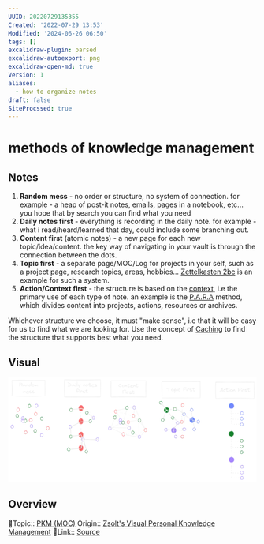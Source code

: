 ```yaml
---
UUID: 20220729135355
Created: '2022-07-29 13:53'
Modified: '2024-06-26 06:50'
tags: []
excalidraw-plugin: parsed
excalidraw-autoexport: png
excalidraw-open-md: true
Version: 1
aliases:
  - how to organize notes
draft: false
SiteProcssed: true
---
```


# methods of knowledge management

## Notes

1. **Random mess** - no order or structure, no system of connection. for example - a heap of post-it notes, emails, pages in a notebook, etc... you hope that by search you can find what you need
2. **Daily notes first** - everything is recording in the daily note. for example - what i read/heard/learned that day, could include some branching out.
3. **Content first** (atomic notes) - a new page for each new topic/idea/content. the key way of navigating in your vault is through the connection between the dots.
4. **Topic first** - a separate page/MOC/Log for projects in your self, such as a project page, research topics, areas, hobbies... [Zettelkasten 2bc](/notes/zettelkasten-2bc.md) is an example for such a system.
5. **Action/Context first** - the structure is based on the [context](/notes/context.md), i.e the primary use of each type of note. an example is the [P.A.R.A](null) method, which divides content into projects, actions, resources or archives.

Whichever structure we choose, it must "make sense", i.e that it will be easy for us to find what we are looking for. Use the concept of [Caching](/notes/caching.md) to find the structure that supports best what you need. 
## Visual

![methods of knowledge management.webp](/notes/methods-of-knowledge-management.webp)

## Overview
🔼Topic:: [PKM (MOC)](/mocs/pkm-moc.md)
Origin:: [Zsolt's Visual Personal Knowledge Management](/notes/zsolts-visual-personal-knowledge-management.md)
🔗Link:: [Source](https://www.youtube.com/watch?v=AtdAAD47aQY)
